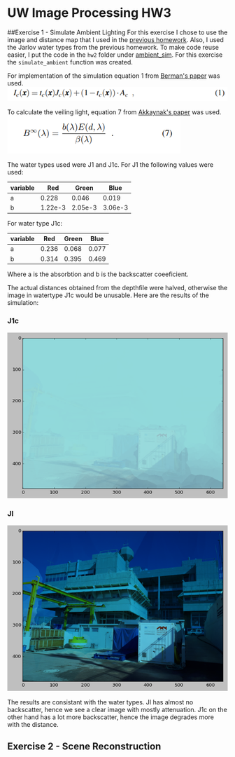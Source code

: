 # UW Image Processing HW3

##Exercise 1 - Simulate Ambient Lighting
For this exercise I chose to use the image and distance map that I used in the [previous homework](../hw2/README.md). Also, I used the Jarlov water types from the previous homework. To make code reuse easier, I put the code in the `hw2` folder under
[ambient_sim](../hw2/uw_img_sim/ambient_sim.py). For this exercise the `simulate_ambient` function was created.

For implementation of the simulation equation 1 from
[Berman's paper](https://www.eng.tau.ac.il/~berman/UnderwaterColorRestoration/UnderwaterHazeLines_BMVC2017.pdf) was used.
 ![ambient_eqn](images/equations/ambient.png)
 
 To calculate the veiling light, equation 7 from
[Akkaynak's paper](http://csms.haifa.ac.il/profiles/tTreibitz/webfiles/revised-underwater-image.pdf) was used.
![veiling_coeef](images/equations/veiling.png)

The water types used were J1 and J1c. For J1 the following values were used:

|variable|Red|Green|Blue|
|--------|---|-----|----|
|a |0.228|0.046|0.019|
|b|1.22e-3| 2.05e-3| 3.06e-3|

For water type J1c:

|variable|Red|Green|Blue|
|--------|---|-----|----|
|a |0.236| 0.068| 0.077|
|b|0.314| 0.395| 0.469|

Where a is the absorbtion and b is the backscatter coeeficient.

The actual distances obtained from the depthfile were halved, otherwise the image in watertype J1c would be unusable. Here are the results of the simulation:

### J1c
![J1c_sim](images/sim_results/J1c.png)

### JI
![JI_sim](images/sim_results/JI.png)

The results are consistant with the water types. JI has almost no backscatter, hence we see a clear image with mostly attenuation. J1c on the other hand has a lot more  backscatter, hence the image degrades more with the distance.

## Exercise 2 - Scene Reconstruction






